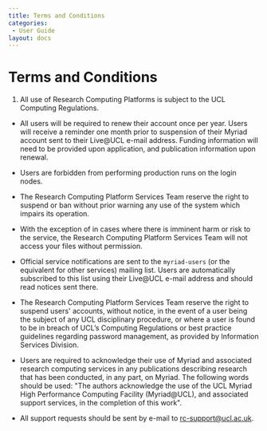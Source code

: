 ```yaml
---
title: Terms and Conditions
categories:
 - User Guide
layout: docs
---
```


# Terms and Conditions

1. All use of Research Computing Platforms is subject to the UCL Computing Regulations.

* All users will be required to renew their account once per year. Users will
  receive a reminder one month prior to suspension of their Myriad account sent
  to their Live@UCL e-mail address. Funding information will need to be provided
  upon application, and publication information upon renewal.

* Users are forbidden from performing production runs on the login nodes.

* The Research Computing Platform Services Team reserve the right to suspend or
  ban without prior warning any use of the system which impairs its operation.

* With the exception of in cases where there is imminent harm or risk to the
  service, the Research Computing Platform Services Team will not access your
  files without permission.

* Official service notifications are sent to the `myriad-users` (or the equivalent
  for other services) mailing list. Users are automatically subscribed to this
  list using their Live@UCL e-mail address and should read notices sent there.

* The Research Computing Platform Services Team reserve the right to suspend
  users' accounts, without notice, in the event of a user being the subject of
  any UCL disciplinary procedure, or where a user is found to be in breach of
  UCL’s Computing Regulations or best practice guidelines regarding password
  management, as provided by Information Services Division.

* Users are required to acknowledge their use of Myriad and associated research
    computing services in any publications describing research that has been
    conducted, in any part, on Myriad. The following words should be used: "The
    authors acknowledge the use of the UCL Myriad High Performance Computing
    Facility (Myriad@UCL), and associated support services, in the completion of
    this work".

* All support requests should be sent by e-mail to [rc-support@ucl.ac.uk](mailto:rc-support@ucl.ac.uk).
